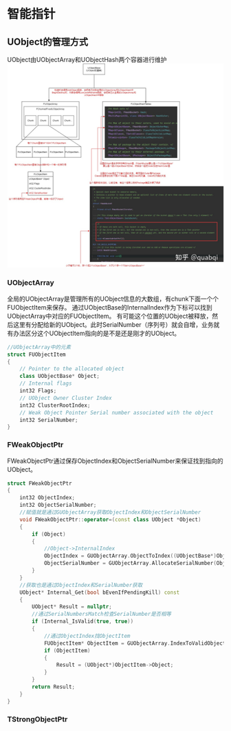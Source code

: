 # 智能指针

## UObject的管理方式

UObject由UObjectArray和UObjectHash两个容器进行维护
![a](./Img/obj01.jpg)

### UObjectArray

全局的UObjectArray是管理所有的UObject信息的大数组，有chunk下面一个个FUObjectItem来保存。
通过UObjectBase的InternalIndex作为下标可以找到UObjectArray中对应的FUObjectItem。
有可能这个位置的UObject被释放，然后这里有分配给新的UObject。此时SerialNumber（序列号）就会自增，业务就有办法区分这个UObjectItem指向的是不是还是刚才的UObject。

``` c++
//UObjectArray中的元素
struct FUObjectItem
{
    // Pointer to the allocated object
    class UObjectBase* Object;
    // Internal flags
    int32 Flags;
    // UObject Owner Cluster Index
    int32 ClusterRootIndex;    
    // Weak Object Pointer Serial number associated with the object
    int32 SerialNumber;
}
```

### FWeakObjectPtr

FWeakObjectPtr通过保存ObjectIndex和ObjectSerialNumber来保证找到指向的UObject。

``` c++
struct FWeakObjectPtr
{
    int32 ObjectIndex;
    int32 ObjectSerialNumber;
    //赋值就是通过GUObjectArray获取ObjectIndex和ObjectSerialNumber
    void FWeakObjectPtr::operator=(const class UObject *Object)
    {
        if (Object)
        {
            //Object->InternalIndex
            ObjectIndex = GUObjectArray.ObjectToIndex((UObjectBase*)Object);
            ObjectSerialNumber = GUObjectArray.AllocateSerialNumber(ObjectIndex);
        }
    }
    //获取也是通过ObjectIndex和SerialNumber获取
    UObject* Internal_Get(bool bEvenIfPendingKill) const
    {
        UObject* Result = nullptr;
        //通过SerialNumbersMatch检查SerialNumber是否相等
        if (Internal_IsValid(true, true))
        {
            //通过ObjectIndex找ObjectItem
            FUObjectItem* ObjectItem = GUObjectArray.IndexToValidObject(GetObjectIndex(), bEvenIfPendingKill);
            if (ObjectItem)
            {
                Result = (UObject*)ObjectItem->Object;
            }
        }
        return Result;
    }
}
```

### TStrongObjectPtr
